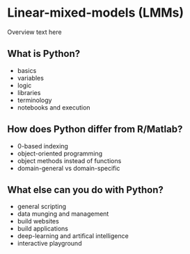 # Linear-mixed-models (LMMs)

Overview text here


## What is Python?
- basics
- variables
- logic
- libraries
- terminology
- notebooks and execution


## How does Python differ from R/Matlab?
- 0-based indexing
- object-oriented programming
- object methods instead of functions
- domain-general vs domain-specific

## What else can you do with Python?
- general scripting
- data munging and management
- build websites
- build applications
- deep-learning and artifical intelligence
- interactive playground